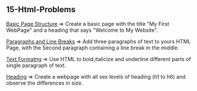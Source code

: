 ## 15-Html-Problems

[Basic Page Structure](././1.Basic-Page) => Create a basic page with the title "My First WebPage" and a heading that says "Welcome to My Website".

[Paragraphs and Line Breaks](././2.Para-line-Break) =>  Add three paragraphs of text to yours HTML Page, with the Second paragraph containing a line break in the middle. 


[Text Formatng](././3.Text-Form) =>  Use HTML to bold,italicize and underline different parts of single paragraph of text. 

[Heading](././4.Heading) =>  Create a webpage with all sex levels of heading (h1 to h6) and observe the differences in size. 